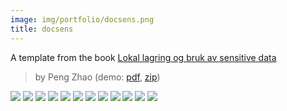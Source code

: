 ```yaml
---
image: img/portfolio/docsens.png
title: docsens
---
```


A template from the book [Lokal lagring og bruk av sensitive data](https://bookdown.org/areedv/docSens/)

> by Peng Zhao (demo: [pdf](https://github.com/pzhaonet/bookdownplus/raw/master/inst2/docsens/showcase/docsens.pdf), [zip](https://github.com/pzhaonet/bookdownplus/raw/master/inst/templates/docsens.zip))

<!--more-->

[![](https://github.com/pzhaonet/bookdownplus/raw/master/inst2/docsens/showcase/cover.png)](https://github.com/pzhaonet/bookdownplus/raw/master/inst2/docsens/showcase/cover.png)
[![](https://github.com/pzhaonet/bookdownplus/raw/master/inst2/docsens/showcase/docsens10.png)](https://github.com/pzhaonet/bookdownplus/raw/master/inst2/docsens/showcase/docsens10.png)
[![](https://github.com/pzhaonet/bookdownplus/raw/master/inst2/docsens/showcase/docsens11.png)](https://github.com/pzhaonet/bookdownplus/raw/master/inst2/docsens/showcase/docsens11.png)
[![](https://github.com/pzhaonet/bookdownplus/raw/master/inst2/docsens/showcase/docsens12.png)](https://github.com/pzhaonet/bookdownplus/raw/master/inst2/docsens/showcase/docsens12.png)
[![](https://github.com/pzhaonet/bookdownplus/raw/master/inst2/docsens/showcase/docsens13.png)](https://github.com/pzhaonet/bookdownplus/raw/master/inst2/docsens/showcase/docsens13.png)
[![](https://github.com/pzhaonet/bookdownplus/raw/master/inst2/docsens/showcase/docsens14.png)](https://github.com/pzhaonet/bookdownplus/raw/master/inst2/docsens/showcase/docsens14.png)
[![](https://github.com/pzhaonet/bookdownplus/raw/master/inst2/docsens/showcase/docsens15.png)](https://github.com/pzhaonet/bookdownplus/raw/master/inst2/docsens/showcase/docsens15.png)
[![](https://github.com/pzhaonet/bookdownplus/raw/master/inst2/docsens/showcase/docsens16.png)](https://github.com/pzhaonet/bookdownplus/raw/master/inst2/docsens/showcase/docsens16.png)
[![](https://github.com/pzhaonet/bookdownplus/raw/master/inst2/docsens/showcase/docsens17.png)](https://github.com/pzhaonet/bookdownplus/raw/master/inst2/docsens/showcase/docsens17.png)
[![](https://github.com/pzhaonet/bookdownplus/raw/master/inst2/docsens/showcase/docsens3.png)](https://github.com/pzhaonet/bookdownplus/raw/master/inst2/docsens/showcase/docsens3.png)
[![](https://github.com/pzhaonet/bookdownplus/raw/master/inst2/docsens/showcase/docsens7.png)](https://github.com/pzhaonet/bookdownplus/raw/master/inst2/docsens/showcase/docsens7.png)
[![](https://github.com/pzhaonet/bookdownplus/raw/master/inst2/docsens/showcase/docsens9.png)](https://github.com/pzhaonet/bookdownplus/raw/master/inst2/docsens/showcase/docsens9.png)

